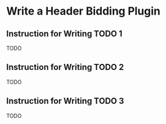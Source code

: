 # Write a Header Bidding Plugin

## Instruction for Writing TODO 1

TODO

## Instruction for Writing TODO 2

TODO

## Instruction for Writing TODO 3

TODO

